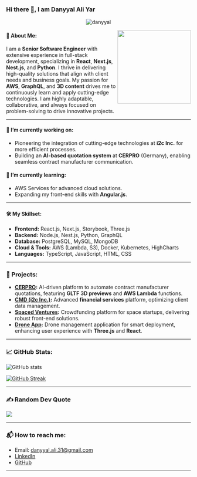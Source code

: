 ### Hi there 👋, I am Danyyal Ali Yar

<p align="center"> 
	<img src="https://komarev.com/ghpvc/?username=danyyal&label=Profile%20views&color=0e75b6&style=plastic" alt="danyyal" /> 
</p>

<p align="center">
  <img align="right" src="https://github.com/7oSkaaa/7oSkaaa/blob/main/Images/Right_Side.gif?raw=true" width="200px">
</p>

#### 🚀 About Me:
I am a **Senior Software Engineer** with extensive experience in full-stack development, specializing in **React**, **Next.js**, **Nest.js**, and **Python**. I thrive in delivering high-quality solutions that align with client needs and business goals. My passion for **AWS**, **GraphQL**, and **3D content** drives me to continuously learn and apply cutting-edge technologies. I am highly adaptable, collaborative, and always focused on problem-solving to drive innovative projects.

---

#### 🔭 I’m currently working on:
- Pioneering the integration of cutting-edge technologies at **i2c Inc.** for more efficient processes.
- Building an **AI-based quotation system** at **CERPRO** (Germany), enabling seamless contract manufacturer communication.

#### 🌱 I’m currently learning:
- AWS Services for advanced cloud solutions.
- Expanding my front-end skills with **Angular.js**.

---

#### 🛠️ My Skillset:
- **Frontend:** React.js, Next.js, Storybook, Three.js
- **Backend:** Node.js, Nest.js, Python, GraphQL
- **Database:** PostgreSQL, MySQL, MongoDB
- **Cloud & Tools:** AWS (Lambda, S3), Docker, Kubernetes, HighCharts
- **Languages:** TypeScript, JavaScript, HTML, CSS

---

### 🌟 Projects:
- **[CERPRO](https://www.cerpro.de/):** AI-driven platform to automate contract manufacturer quotations, featuring **GLTF 3D previews** and **AWS Lambda** functions.
- **[CMD (i2c Inc.)](https://i2cinc.com/):** Advanced **financial services** platform, optimizing client data management.
- **[Spaced Ventures](https://spacedventures.com/):** Crowdfunding platform for space startups, delivering robust front-end solutions.
- **[Drone App](https://techverx.com/):** Drone management application for smart deployment, enhancing user experience with **Three.js** and **React**.

---

### 📈 GitHub Stats:
![GitHub stats](https://github-readme-stats.vercel.app/api?username=danyyal&show_icons=true&count_private=true&hide_border=true&theme=radical&token=SHA256:UyF3v6bIsMPJ5t3o+E4jRDIIK9udSN4CFlA4f+/FDZY)

[![GitHub Streak](https://github-readme-streak-stats.herokuapp.com?user=danyyal&theme=radical&hide_border=true)](https://git.io/streak-stats)

---

### ✍️ Random Dev Quote
![](https://quotes-github-readme.vercel.app/api?type=horizontal&theme=radical)

---

### 📬 How to reach me:
- Email: danyyal.ali.31@gmail.com
- [LinkedIn](https://www.linkedin.com/in/sheikh-danyyal-ali-08b768193/)
- [GitHub](https://github.com/danyyal)

---
